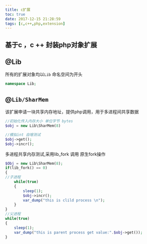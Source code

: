 ```yaml
---
title: c扩展
toc: true
date: 2017-12-15 21:28:59
tags: [c,c++,php,extension]
---
```



## 基于c ，c ++ 封装php对象扩展

## @Lib
所有的扩展对象均以`Lib` 命名空间为开头
```php
namespace Lib;
```

## @`Lib/SharMem`
该扩展申请一块共享内存地址，提供php调用，用于多进程间共享数据
```php
//初始化传入内存大小 单位字节 bytes
$obj = new Lib\SharMem(8)

//模拟int 自增测试
$obj->get();
$obj->incr();
```
多进程共享内存测试,采用lib_fork 调用 原生fork操作
```php
$Obj = new Lib\SharMem(8);
if(lib_fork() == 0)
{
//子进程
    while(true)
    {
        sleep(1);
        $obj->incr();
        var_dump("this is clild process \n");
    }
}
//父进程
while(true)
{
    sleep(1);
    var_dump("this is parent process get value:".$obj->get());
}
```